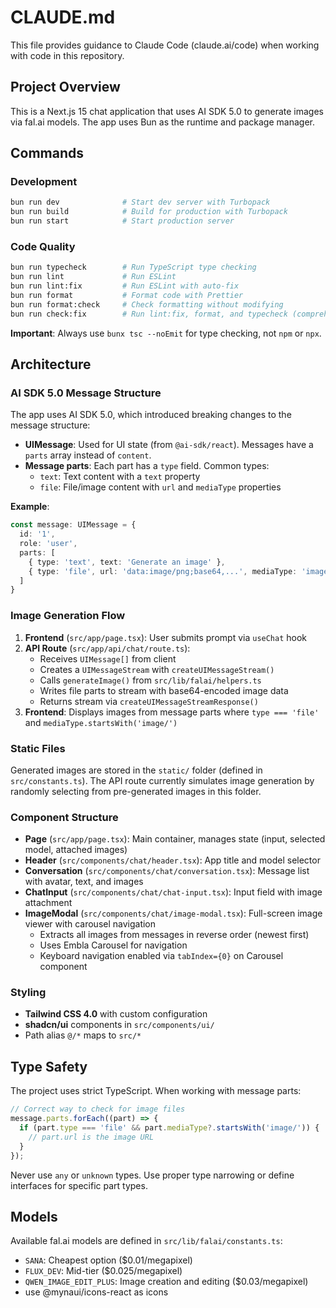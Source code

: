 # CLAUDE.md

This file provides guidance to Claude Code (claude.ai/code) when working with code in this repository.

## Project Overview

This is a Next.js 15 chat application that uses AI SDK 5.0 to generate images via fal.ai models. The app uses Bun as the runtime and package manager.

## Commands

### Development
```bash
bun run dev              # Start dev server with Turbopack
bun run build            # Build for production with Turbopack
bun run start            # Start production server
```

### Code Quality
```bash
bun run typecheck        # Run TypeScript type checking
bun run lint             # Run ESLint
bun run lint:fix         # Run ESLint with auto-fix
bun run format           # Format code with Prettier
bun run format:check     # Check formatting without modifying
bun run check:fix        # Run lint:fix, format, and typecheck (comprehensive fix)
```

**Important**: Always use `bunx tsc --noEmit` for type checking, not `npm` or `npx`.

## Architecture

### AI SDK 5.0 Message Structure

The app uses AI SDK 5.0, which introduced breaking changes to the message structure:

- **UIMessage**: Used for UI state (from `@ai-sdk/react`). Messages have a `parts` array instead of `content`.
- **Message parts**: Each part has a `type` field. Common types:
  - `text`: Text content with a `text` property
  - `file`: File/image content with `url` and `mediaType` properties

**Example**:
```typescript
const message: UIMessage = {
  id: '1',
  role: 'user',
  parts: [
    { type: 'text', text: 'Generate an image' },
    { type: 'file', url: 'data:image/png;base64,...', mediaType: 'image/png' }
  ]
}
```

### Image Generation Flow

1. **Frontend** (`src/app/page.tsx`): User submits prompt via `useChat` hook
2. **API Route** (`src/app/api/chat/route.ts`):
   - Receives `UIMessage[]` from client
   - Creates a `UIMessageStream` with `createUIMessageStream()`
   - Calls `generateImage()` from `src/lib/falai/helpers.ts`
   - Writes file parts to stream with base64-encoded image data
   - Returns stream via `createUIMessageStreamResponse()`
3. **Frontend**: Displays images from message parts where `type === 'file'` and `mediaType.startsWith('image/')`

### Static Files

Generated images are stored in the `static/` folder (defined in `src/constants.ts`). The API route currently simulates image generation by randomly selecting from pre-generated images in this folder.

### Component Structure

- **Page** (`src/app/page.tsx`): Main container, manages state (input, selected model, attached images)
- **Header** (`src/components/chat/header.tsx`): App title and model selector
- **Conversation** (`src/components/chat/conversation.tsx`): Message list with avatar, text, and images
- **ChatInput** (`src/components/chat/chat-input.tsx`): Input field with image attachment
- **ImageModal** (`src/components/chat/image-modal.tsx`): Full-screen image viewer with carousel navigation
  - Extracts all images from messages in reverse order (newest first)
  - Uses Embla Carousel for navigation
  - Keyboard navigation enabled via `tabIndex={0}` on Carousel component

### Styling

- **Tailwind CSS 4.0** with custom configuration
- **shadcn/ui** components in `src/components/ui/`
- Path alias `@/*` maps to `src/*`

## Type Safety

The project uses strict TypeScript. When working with message parts:

```typescript
// Correct way to check for image files
message.parts.forEach((part) => {
  if (part.type === 'file' && part.mediaType?.startsWith('image/')) {
    // part.url is the image URL
  }
});
```

Never use `any` or `unknown` types. Use proper type narrowing or define interfaces for specific part types.

## Models

Available fal.ai models are defined in `src/lib/falai/constants.ts`:
- `SANA`: Cheapest option ($0.01/megapixel)
- `FLUX_DEV`: Mid-tier ($0.025/megapixel)
- `QWEN_IMAGE_EDIT_PLUS`: Image creation and editing ($0.03/megapixel)
- use @mynaui/icons-react as icons
